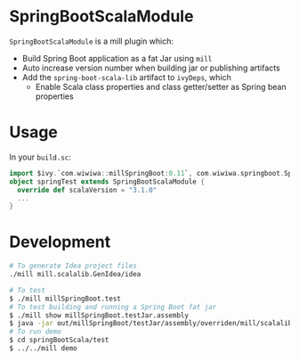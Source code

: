 # SpringBootScalaModule

`SpringBootScalaModule` is a mill plugin which:
* Build Spring Boot application as a fat Jar using `mill`
* Auto increase version number when building jar or publishing artifacts
* Add the `spring-boot-scala-lib` artifact to `ivyDeps`, which
  * Enable Scala class properties and class getter/setter as Spring bean properties

# Usage

In your `build.sc`:
```scala
import $ivy.`com.wiwiwa::millSpringBoot:0.11`, com.wiwiwa.springboot.SpringBootScalaModule
object springTest extends SpringBootScalaModule {
  override def scalaVersion = "3.1.0"
  ...
}
```

# Development

```bash
# To generate Idea project files
./mill mill.scalalib.GenIdea/idea

# To test
$ ./mill millSpringBoot.test
# To test building and running a Spring Boot fat jar
$ ./mill show millSpringBoot.testJar.assembly
$ java -jar out/millSpringBoot/testJar/assembly/overriden/mill/scalalib/JavaModule/assembly/dest/out.jar
# To run demo
$ cd springBootScala/test
$ ../../mill demo
```
